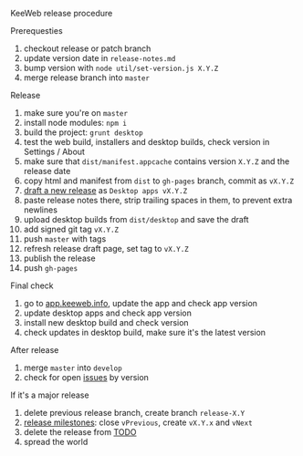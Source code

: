 KeeWeb release procedure

Prerequesties

1. checkout release or patch branch
2. update version date in `release-notes.md`
3. bump version with `node util/set-version.js X.Y.Z`
4. merge release branch into `master`

Release

1. make sure you're on `master`
2. install node modules: `npm i`
3. build the project: `grunt desktop`
4. test the web build, installers and desktop builds, check version in Settings / About
5. make sure that `dist/manifest.appcache` contains version `X.Y.Z` and the release date
6. copy html and manifest from `dist` to `gh-pages` branch, commit as `vX.Y.Z`
7. [draft a new release](https://github.com/keeweb/keeweb/releases/new) as `Desktop apps vX.Y.Z`
8. paste release notes there, strip trailing spaces in them, to prevent extra newlines
9. upload desktop builds from `dist/desktop` and save the draft
10. add signed git tag `vX.Y.Z`
11. push `master` with tags
12. refresh release draft page, set tag to `vX.Y.Z`
13. publish the release
14. push `gh-pages`

Final check

1. go to [app.keeweb.info](https://app.keeweb.info), update the app and check app version
2. update desktop apps and check app version
3. install new desktop build and check version
4. check updates in desktop build, make sure it's the latest version

After release

1. merge `master` into `develop`
2. check for open [issues](https://github.com/keeweb/keeweb/issues) by version

If it's a major release

1. delete previous release branch, create branch `release-X.Y`
2. [release milestones](https://github.com/keeweb/keeweb/milestones): close `vPrevious`, create `vX.Y.x` and `vNext`
3. delete the release from [TODO](https://github.com/keeweb/keeweb/wiki/TODO)
4. spread the world